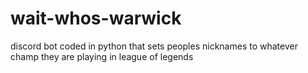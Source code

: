 # wait-whos-warwick
discord bot coded in python that sets peoples nicknames to whatever champ they are playing in league of legends

